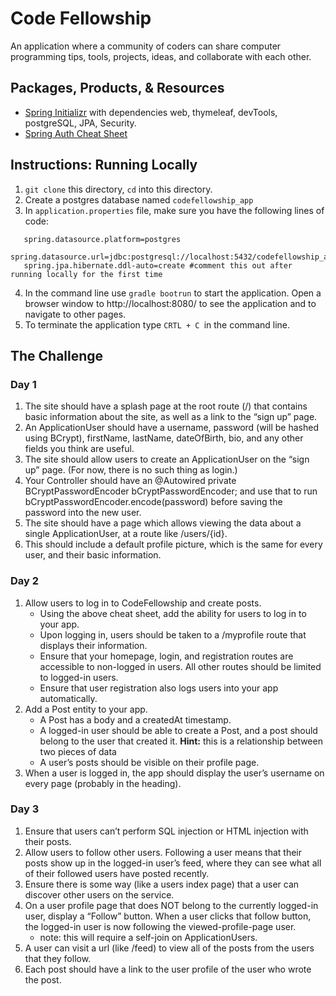 # Code Fellowship
An application where a community of coders can share computer programming tips, tools, projects, ideas, and collaborate with each other.

## Packages, Products, & Resources
* [Spring Initializr](https://start.spring.io/) with dependencies web, thymeleaf, devTools, postgreSQL, JPA, Security.
* [Spring Auth Cheat Sheet](https://github.com/codefellows/seattle-java-401d2/blob/master/SpringAuthCheatSheet.md)

## Instructions: Running Locally
1. `git clone` this directory, `cd` into this directory.
2. Create a postgres database named `codefellowship_app`
3. In `application.properties` file, make sure you have the following lines of code:
```
   spring.datasource.platform=postgres
   spring.datasource.url=jdbc:postgresql://localhost:5432/codefellowship_app
   spring.jpa.hibernate.ddl-auto=create #comment this out after running locally for the first time
```
4. In the command line use `gradle bootrun` to start the application. Open a browser window to http://localhost:8080/ to see the application and to navigate to other pages.
5. To terminate the application type `CRTL + C `in the command line.

## The Challenge
### Day 1
1. The site should have a splash page at the root route (/) that contains basic information about the site, as well as a link to the “sign up” page.
2. An ApplicationUser should have a username, password (will be hashed using BCrypt), firstName, lastName, dateOfBirth, bio, and any other fields you think are useful.
3. The site should allow users to create an ApplicationUser on the “sign up” page. (For now, there is no such thing as login.)
4. Your Controller should have an @Autowired private BCryptPasswordEncoder bCryptPasswordEncoder; and use that to run bCryptPasswordEncoder.encode(password) before saving the password into the new user.
5. The site should have a page which allows viewing the data about a single ApplicationUser, at a route like /users/{id}.
6. This should include a default profile picture, which is the same for every user, and their basic information.

### Day 2
1. Allow users to log in to CodeFellowship and create posts.
    * Using the above cheat sheet, add the ability for users to log in to your app.
    * Upon logging in, users should be taken to a /myprofile route that displays their information.
    * Ensure that your homepage, login, and registration routes are accessible to non-logged in users. All other routes should be limited to logged-in users.
    * Ensure that user registration also logs users into your app automatically.
2. Add a Post entity to your app.
    * A Post has a body and a createdAt timestamp.
    * A logged-in user should be able to create a Post, and a post should belong to the user that created it. **Hint:** this is a relationship between two pieces of data
    * A user’s posts should be visible on their profile page.
3. When a user is logged in, the app should display the user’s username on every page (probably in the heading).

### Day 3
1. Ensure that users can’t perform SQL injection or HTML injection with their posts.
2. Allow users to follow other users. Following a user means that their posts show up in the logged-in user’s feed, where they can see what all of their followed users have posted recently.
3. Ensure there is some way (like a users index page) that a user can discover other users on the service.
4. On a user profile page that does NOT belong to the currently logged-in user, display a “Follow” button. When a user clicks that follow button, the logged-in user is now following the viewed-profile-page user.
    * note: this will require a self-join on ApplicationUsers.
5. A user can visit a url (like /feed) to view all of the posts from the users that they follow.
6. Each post should have a link to the user profile of the user who wrote the post.